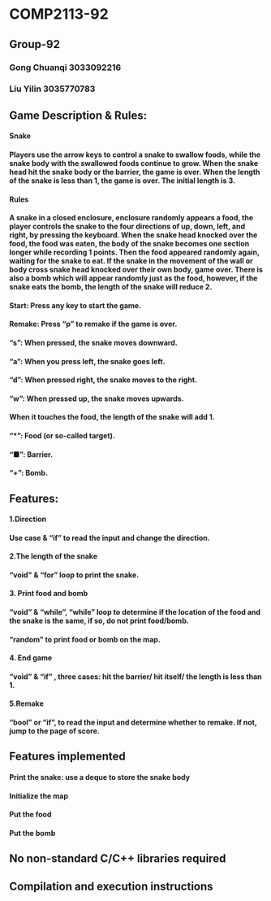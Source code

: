 # **COMP2113-92**
## **Group-92**
### **Gong Chuanqi 3033092216**
### **Liu Yilin 3035770783**
## Game Description & Rules: 
#### **Snake**
#### Players use the arrow keys to control a snake to swallow foods, while the snake body with the swallowed foods continue to grow. When the snake head hit the snake body or the barrier, the game is over. When the length of the snake is less than 1, the game is over. The initial length is 3. 
#### Rules
#### A snake in a closed enclosure, enclosure randomly appears a food, the player controls the snake to the four directions of up, down, left, and right, by pressing the keyboard. When the snake head knocked over the food, the food was eaten, the body of the snake becomes one section longer while recording 1 points. Then the food appeared randomly again, waiting for the snake to eat. If the snake in the movement of the wall or body cross snake head knocked over their own body, game over. There is also a bomb which will appear randomly just as the food, however, if the snake eats the bomb, the length of the snake will reduce 2. 
#### Start: Press any key to start the game. 

#### Remake: Press “p” to remake if the game is over. 

#### “s”: When pressed, the snake moves downward. 

#### “a”: When you press left, the snake goes left. 

#### “d”: When pressed right, the snake moves to the right. 

#### “w”: When pressed up, the snake moves upwards. 

#### When it touches the food, the length of the snake will add 1. 

#### “*”: Food (or so-called target). 

#### “■”: Barrier. 

#### “+”: Bomb. 
## **Features:**
#### 1.**Direction** 

#### Use case & “if” to read the input and change the direction. 

#### 2.**The length of the snake**

#### “void" & “for” loop to print the snake. 

#### 3. **Print food and bomb**

#### “void” & “while”, “while” loop to determine if the location of the food and the snake is the same, if so, do not print 	food/bomb. 

#### “random” to print food or bomb on the map. 

#### 4. **End game**

#### “void” & “if” , three cases: hit the barrier/ hit itself/ the length is less than 1. 

#### 5.**Remake**

#### “bool” or “if”, to read the input and determine whether to remake. If not, jump to the page of score. 
## Features implemented
#### Print the snake: use a deque to store the snake body
#### Initialize the map
#### Put the food
#### Put the bomb
## No non-standard C/C++ libraries required
## Compilation and execution instructions
